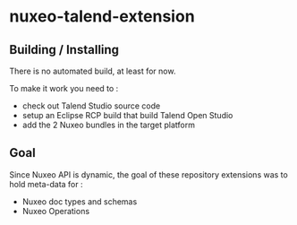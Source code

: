 nuxeo-talend-extension
=======================


## Building / Installing

There is no automated build, at least for now.

To make it work you need to :

 - check out Talend Studio source code
 - setup an Eclipse RCP build that build Talend Open Studio
 - add the 2 Nuxeo bundles in the target platform

## Goal

Since Nuxeo API is dynamic, the goal of these repository extensions was to hold meta-data for :

 - Nuxeo doc types and schemas
 - Nuxeo Operations



